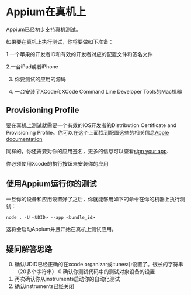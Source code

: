 # Appium在真机上

Appium已经初步支持真机测试。

如果要在真机上执行测试，你将要做如下准备：

1.一个苹果的开发者ID和有效的开发者对应的配置文件和签名文件

2.一台iPad或者iPhone

3. 你要测试的应用的源码

4. 一台安装了XCode和XCode Command Line Developer Tools的Mac机器 

## Provisioning Profile

要在真机上测试就需要一个有效的iOS开发者的Distribution Certificate and Provisioning Profile。你可以在这个上面找到配置这些的相关信息[Apple documentation](http://developer.apple.com/library/ios/#documentation/ToolsLanguages/Conceptual/YourFirstAppStoreSubmission/TestYourApponManyDevicesandiOSVersions/TestYourApponManyDevicesandiOSVersions.html)

同样的，你还需要对你的应用签名，更多的信息可以查看[sign your app](http://developer.apple.com/library/ios/#documentation/ToolsLanguages/Conceptual/YourFirstAppStoreSubmission/ProvisionYourDevicesforDevelopment/ProvisionYourDevicesforDevelopment.html#//apple_ref/doc/uid/TP40011375-CH4-SW1).

你必须使用Xcode的执行按钮来安装你的应用

## 使用Appium运行你的测试


一旦你的设备和应用设置好了之后，你就能够用如下的命令在你的机器上执行测试：

```
node . -U <UDID> --app <bundle_id>
```

这将会启动Appium并且开始在真机上测试应用。

## 疑问解答思路

0. 确认UDID已经正确的在xcode organizar或itunes中设置了。很长的字符串（20多个字符串）
0.确认你测试代码中的测试对象设备的设置
0. 再次确认你从instruments启动你的自动化测试
0. 确认instruments已经关闭

